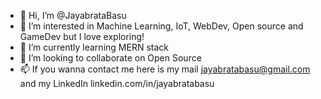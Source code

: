 - 👋 Hi, I’m @JayabrataBasu
- 👀 I’m interested in Machine Learning, IoT, WebDev, Open source and GameDev but I love exploring!
- 🌱 I’m currently learning MERN stack
- 💞️ I’m looking to collaborate on Open Source
- 📫 If you wanna contact me here is my mail jayabratabasu@gmail.com and my LinkedIn linkedin.com/in/jayabratabasu

<!---
JayabrataBasu/JayabrataBasu is a ✨ special ✨ repository because its `README.md` (this file) appears on your GitHub profile.
You can click the Preview link to take a look at your changes.
--->
